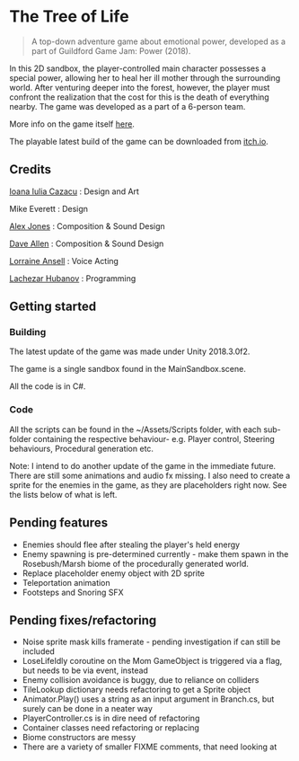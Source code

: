 # The Tree of Life

> A top-down adventure game about emotional power, developed as a part of Guildford Game Jam: Power (2018).

In this 2D sandbox, the player-controlled main character possesses a special power, allowing her to heal her ill mother through the surrounding world. After venturing deeper into the forest, however, the player must confront the realization that the cost for this is the death of everything nearby. The game was developed as a part of a 6-person team.

More info on the game itself [here](https://elhubanov.com/portfolio/the-tree-of-life/).

The playable latest build of the game can be downloaded from [itch.io](https://elhubanov.itch.io/the-tree-of-life).

## Credits
[Ioana Iulia Cazacu](https://twitter.com/GreenStorm27) : Design and Art

Mike Everett : Design

[Alex Jones](https://twitter.com/Alyx_Jones) : Composition & Sound Design

[Dave Allen](https://twitter.com/daveallenbpm) : Composition & Sound Design

[Lorraine Ansell](https://twitter.com/LAvoiceart) : Voice Acting

[Lachezar Hubanov](https://twitter.com/elhubanov) : Programming

##  Getting started
### Building

The latest update of the game was made under Unity 2018.3.0f2. 

The game is a single sandbox found in the MainSandbox.scene.

All the code is in C#.


### Code
All the scripts can be found in the ~/Assets/Scripts folder, with each sub-folder containing the respective behaviour- e.g. Player control, Steering behaviours, Procedural generation etc.

Note: I intend to do another update of the game in the immediate future. There are still some animations and audio fx missing. I also need to create a sprite for the enemies in the game, as they are placeholders right now. See the lists below of what is left.

## Pending features
* Enemies should flee after stealing the player's held energy
* Enemy spawning is pre-determined currently - make them spawn in the Rosebush/Marsh biome of the procedurally generated world.
* Replace placeholder enemy object with 2D sprite
* Teleportation animation
* Footsteps and Snoring SFX


## Pending fixes/refactoring
* Noise sprite mask kills framerate - pending investigation if can still be included
* LoseLifeIdly coroutine on the Mom GameObject is triggered via a flag, but needs to be via event, instead
* Enemy collision avoidance is buggy, due to reliance on colliders
* TileLookup dictionary needs refactoring to get a Sprite object
* Animator.Play() uses a string as an input argument in Branch.cs, but surely can be done in a neater way
* PlayerController.cs is in dire need of refactoring
* Container classes need refactoring or replacing
* Biome constructors are messy
* There are a variety of smaller FIXME comments, that need looking at


